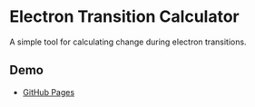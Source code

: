 # Electron Transition Calculator
A simple tool for calculating change during electron transitions.

## Demo
* [GitHub Pages](https://charlesstover.com/electron-transitions)
